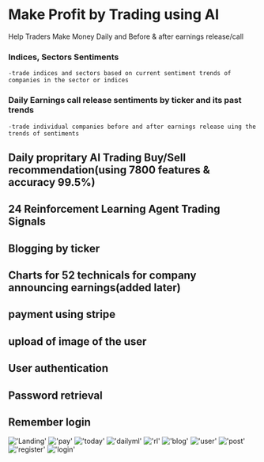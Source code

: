 # Make Profit by Trading using AI
Help Traders Make Money Daily and Before & after earnings release/call

### Indices, Sectors Sentiments
    -trade indices and sectors based on current sentiment trends of companies in the sector or indices
### Daily Earnings call release sentiments by ticker and its past trends
    -trade individual companies before and after earnings release uing the trends of sentiments
## Daily propritary AI Trading Buy/Sell recommendation(using 7800 features & accuracy 99.5%)
## 24 Reinforcement Learning Agent Trading Signals
## Blogging by ticker
## Charts for 52 technicals for company announcing earnings(added later)
## payment using stripe
## upload of image of the user
## User authentication
## Password retrieval
## Remember login 


!['Landing'](screen/landing.png)
!['pay'](screen/pay.png)
!['today'](screen/today.png)
!['dailyml'](screen/dailyml.png)
!['rl'](screen/rl.png)
!['blog'](screen/blog.png)
!['user'](screen/user.png)
!['post'](screen/post.png)
!['register'](screen/register.png)
!['login'](screen/login.png)




